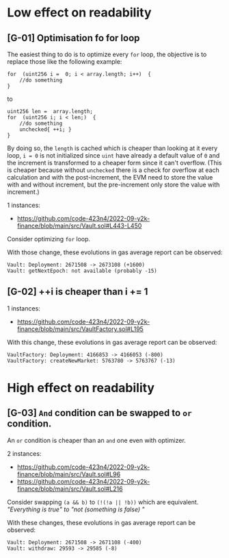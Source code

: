 # Low effect on readability

## [G-01] Optimisation fo for loop
The easiest thing to do is to optimize every `for` loop, the objective is to replace those like the following example:

    for  (uint256 i =  0; i < array.length; i++)  {
    	//do something
    }

to

    uint256 len =  array.length;
    for  (uint256 i; i < len;)  {
    	//do something
    	unchecked{ ++i; }
    }

By doing so, the `length` is cached which is cheaper than looking at it every loop, `i = 0` is not initialized since `uint` have already a default value of `0` and the increment is transformed to a cheaper form since it can't overflow. (This is cheaper because without `unchecked` there is a check for overflow at each calculation and with the post-increment, the EVM need to store the value with and without increment, but the pre-increment only store the value with increment.)

1 instances: 

 - https://github.com/code-423n4/2022-09-y2k-finance/blob/main/src/Vault.sol#L443-L450

Consider optimizing `for` loop.

With those change, these evolutions in gas average report can be observed:

    Vault: Deployment: 2671508 -> 2673108 (+1600)
    Vault: getNextEpoch: not available (probably -15)

## [G-02] ++i is cheaper than i += 1
1 instances:

 - https://github.com/code-423n4/2022-09-y2k-finance/blob/main/src/VaultFactory.sol#L195

With this change, these evolutions in gas average report can be observed:

    VaultFactory: Deployment: 4166853 -> 4166053 (-800)
    VaultFactory: createNewMarket: 5763780 -> 5763767 (-13)

# High effect on readability

## [G-03] `And` condition can be swapped to `or` condition.
An `or` condition is cheaper than an `and` one even with optimizer.

2 instances:

 - https://github.com/code-423n4/2022-09-y2k-finance/blob/main/src/Vault.sol#L96
 - https://github.com/code-423n4/2022-09-y2k-finance/blob/main/src/Vault.sol#L216

Consider swapping `(a && b)` to `(!(!a || !b))` which are equivalent.
*"Everything is true" to "not (something is false) "*

With these changes, these evolutions in gas average report can be observed:

    Vault: Deployment: 2671508 -> 2671108 (-400)
    Vault: withdraw: 29593 -> 29585 (-8)
